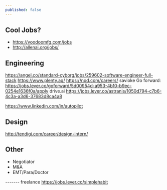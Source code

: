 ```yaml
---
published: false
---
```

## Cool Jobs?

- https://voodoomfg.com/jobs
- http://allenai.org/jobs/

## Engineering
https://angel.co/standard-cyborg/jobs/259602-software-engineer-full-stack
https://www.plenty.ag/
https://nod.com/careers/
savioke
Go forward: https://jobs.lever.co/goforward/5d00954d-a953-4b10-b9ec-0254e1636f0a/apply
drive.ai
https://jobs.lever.co/astranis/1050d794-c7b6-4c3a-a3d6-37683d8ca4a8

https://www.linkedin.com/in/autopilot

## Design
http://tendigi.com/career/design-intern/

## Other
- Negotiator
- M&A
- EMT/Para/Doctor



------- freelance
https://jobs.lever.co/simplehabit